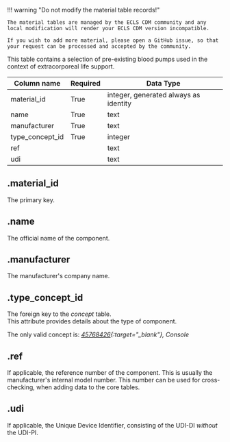 !!! warning "Do not modify the material table records!"

    The material tables are managed by the ECLS CDM community and any
    local modification will render your ECLS CDM version incompatible.

    If you wish to add more material, please open a GitHub issue, so that
    your request can be processed and accepted by the community.

This table contains a selection of pre-existing blood pumps used in the
context of extracorporeal life support.

| Column name     | Required | Data Type                             |
| --------------- | -------- | ------------------------------------- |
| material_id     | True     | integer, generated always as identity |
| name            | True     | text                                  |
| manufacturer    | True     | text                                  |
| type_concept_id | True     | integer                               |
| ref             |          | text                                  |
| udi             |          | text                                  |

## .material_id

The primary key.

## .name

The official name of the component.

## .manufacturer

The manufacturer's company name.

## .type_concept_id

The foreign key to the _concept_ table. <br>
This attribute provides details about the type of component.

The only valid concept is: _[45768426](https://athena.ohdsi.org/search-terms/terms/45768426){:target="\_blank"}, Console_

## .ref

If applicable, the reference number of the component. This is usually
the manufacturer's internal model number. This number can be used for cross-
checking, when adding data to the core tables.

## .udi

If applicable, the Unique Device Identifier, consisting of the UDI-DI
_without_ the UDI-PI.
